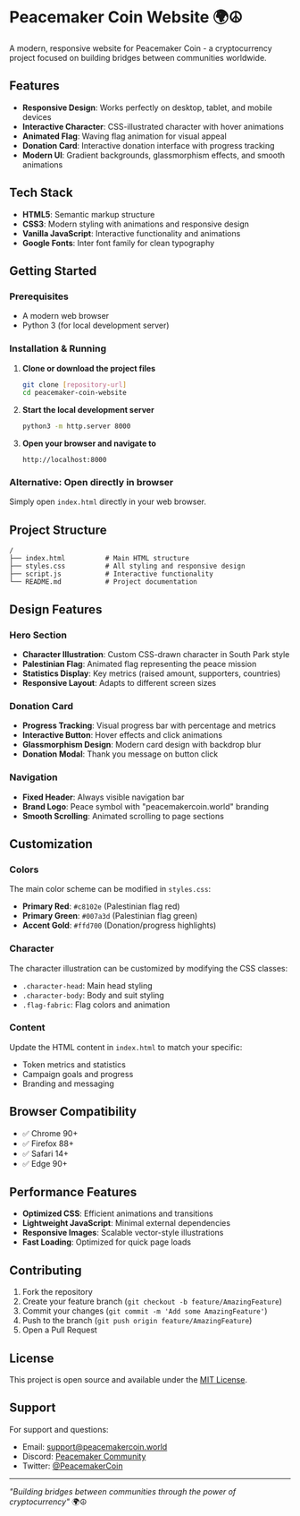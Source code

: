 # Peacemaker Coin Website 🌍☮

A modern, responsive website for Peacemaker Coin - a cryptocurrency project focused on building bridges between communities worldwide.

## Features

- **Responsive Design**: Works perfectly on desktop, tablet, and mobile devices
- **Interactive Character**: CSS-illustrated character with hover animations
- **Animated Flag**: Waving flag animation for visual appeal
- **Donation Card**: Interactive donation interface with progress tracking
- **Modern UI**: Gradient backgrounds, glassmorphism effects, and smooth animations

## Tech Stack

- **HTML5**: Semantic markup structure
- **CSS3**: Modern styling with animations and responsive design
- **Vanilla JavaScript**: Interactive functionality and animations
- **Google Fonts**: Inter font family for clean typography

## Getting Started

### Prerequisites

- A modern web browser
- Python 3 (for local development server)

### Installation & Running

1. **Clone or download the project files**
   ```bash
   git clone [repository-url]
   cd peacemaker-coin-website
   ```

2. **Start the local development server**
   ```bash
   python3 -m http.server 8000
   ```

3. **Open your browser and navigate to**
   ```
   http://localhost:8000
   ```

### Alternative: Open directly in browser
Simply open `index.html` directly in your web browser.

## Project Structure

```
/
├── index.html          # Main HTML structure
├── styles.css          # All styling and responsive design
├── script.js           # Interactive functionality
└── README.md           # Project documentation
```

## Design Features

### Hero Section
- **Character Illustration**: Custom CSS-drawn character in South Park style
- **Palestinian Flag**: Animated flag representing the peace mission
- **Statistics Display**: Key metrics (raised amount, supporters, countries)
- **Responsive Layout**: Adapts to different screen sizes

### Donation Card
- **Progress Tracking**: Visual progress bar with percentage and metrics
- **Interactive Button**: Hover effects and click animations
- **Glassmorphism Design**: Modern card design with backdrop blur
- **Donation Modal**: Thank you message on button click

### Navigation
- **Fixed Header**: Always visible navigation bar
- **Brand Logo**: Peace symbol with "peacemakercoin.world" branding
- **Smooth Scrolling**: Animated scrolling to page sections

## Customization

### Colors
The main color scheme can be modified in `styles.css`:
- **Primary Red**: `#c8102e` (Palestinian flag red)
- **Primary Green**: `#007a3d` (Palestinian flag green)
- **Accent Gold**: `#ffd700` (Donation/progress highlights)

### Character
The character illustration can be customized by modifying the CSS classes:
- `.character-head`: Main head styling
- `.character-body`: Body and suit styling
- `.flag-fabric`: Flag colors and animation

### Content
Update the HTML content in `index.html` to match your specific:
- Token metrics and statistics
- Campaign goals and progress
- Branding and messaging

## Browser Compatibility

- ✅ Chrome 90+
- ✅ Firefox 88+
- ✅ Safari 14+
- ✅ Edge 90+

## Performance Features

- **Optimized CSS**: Efficient animations and transitions
- **Lightweight JavaScript**: Minimal external dependencies
- **Responsive Images**: Scalable vector-style illustrations
- **Fast Loading**: Optimized for quick page loads

## Contributing

1. Fork the repository
2. Create your feature branch (`git checkout -b feature/AmazingFeature`)
3. Commit your changes (`git commit -m 'Add some AmazingFeature'`)
4. Push to the branch (`git push origin feature/AmazingFeature`)
5. Open a Pull Request

## License

This project is open source and available under the [MIT License](LICENSE).

## Support

For support and questions:
- Email: support@peacemakercoin.world
- Discord: [Peacemaker Community](https://discord.gg/peacemaker)
- Twitter: [@PeacemakerCoin](https://twitter.com/peacemakercoin)

---

*"Building bridges between communities through the power of cryptocurrency"* 🌍☮
